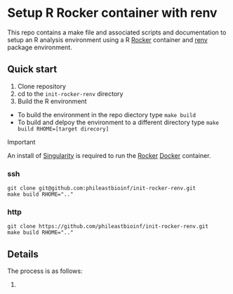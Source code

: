 # Setup R Rocker container with renv

This repo contains a make file and associated scripts and documentation to setup an R analysis environment using a R [Rocker](https://rocker-project.org/) container and [renv](https://rstudio.github.io/renv/articles/renv.html) package environment.

## Quick start

1. Clone repository
2. cd to the `init-rocker-renv` directory
3. Build the R environment
  + To build the environment in the repo diectory type `make build`
  + To build and delpoy the environment to a different directory type `make build RHOME=[target direcory]`

> [!IMPORTANT]
> An install of [Singularity](https://github.com/sylabs/singularity/releases) is required to run the [Rocker](https://rocker-project.org/) [Docker](https://www.docker.com/) container.

### ssh
```
git clone git@github.com:phileastbioinf/init-rocker-renv.git
make build RHOME=".."
```
### http
```
git clone https://github.com/phileastbioinf/init-rocker-renv.git
make build RHOME=".."
```

## Details

The process is as follows:

1. 

